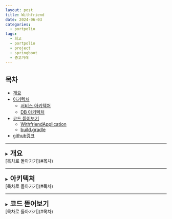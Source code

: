 ```yaml
---
layout: post
title: Withfriend
date: 2024-06-03
categories:
  - portpolio
tags:
  - 회고
  - portpolio
  - project
  - springboot
  - 중고거래
---
```

## 목차
- [개요](#개요)
- [아키텍처](#아키텍처)
	- [서비스 아키텍처](#서비스-아키텍처)
	- [DB 아키텍처](#db-아키텍처)
- [코드 뜯어보기](#코드-뜯어보기)
	- [WithfriendApplication](#WithfriendApplication)
	- [build.gradle](#build.gradle)
- [github링크](https://github.com/Jiggy97/withfriend)

---
<details id="개요">
<summary>
<h2 style="display:inline">개요</h2>
</summary>
<div markdown="1"> 
- 혼자 힘으로 기획부터 개발까지 전부 설계하고 개발하기 위해 
	- 프로젝트 사이클 이해도 향상 
	- 개발 능력 향상 
		- 코드 한 줄, 한 줄 명분과 이해를 바탕으로 작성 
	  - 문제해결 능력 향상 
- 기획 의도 
	- 중고거래의 단점 중 하나인 익명성 해소 
		- SNS를 활용해 친구와 즐기는 중고거래 서비스 개발 
- 주요 기능 
	- OAuth 2.0 기반 로그인 서비스 
	- 사용자 간 중고거래
</div>
</details>
[목차로 돌아가기](#목차)

---
<details id="아키텍처">
<summary>
<h2 style="display:inline">아키텍처</h2>
</summary>
<details id="서비스-아키텍처">
<summary>
<h4 style="display:inline">서비스 아키텍처</h4>
</summary>
<div markdown="1">
- 제목 1
	- 내용 1.1
	- 내용 1.2
- 제목 2
	- 내용 2.1
	- 내용 2.2
</div>
</details>
<details id="db-아키텍처">
<summary>
<h4 style="display:inline">DB 아키텍처</h4>
</summary>
<div markdown="1">
- 제목 1
	- 내용 1.1
	- 내용 1.2
- 제목 2
	- 내용 2.1
	- 내용 2.2
</div>
</details>
</details>
[목차로 돌아가기](#목차)

---
<details id="코드-뜯어보기">
<summary>
<h2 style="display:inline">코드 뜯어보기</h2>
</summary>
<details id="WithfriendApplication">
<summary>
<h4 style="display:inline">WithfriendApplication</h4>
</summary>
<div markdown="1">
- WithfriendApplication 클래스
	- Spring Boot 애플리케이션의 시작점 제공
		- 'main' 메서드 포함 → Java 애플리케이션의 표준 진입점
		- 'mian' 메서드는 애플리케이션을 시작하며 필요한 모든 초기화 작업을 수행
	- 애플리케이션 컨텍스트 부트스트랩(Application Context Bootstrap) 수행
		- 애플리케이션 컨텍스트 : 매니페스트(maifests)가 적용된 최상위 탐색 컨텍스트
			- 매니페스트(maifests)
				- 애플리케이션의 중요한 정보를 담고 있는 설정 파일
				- 애플리케이션의 이름, 아이콘, 버전, 필요 권한 등 다양한 설정 포함
				- 자바기반 스프링 부트의 경우 JAR 파일의 메타데이터 포함
					- ex) Main-Class 정보
			- 최상위 탐색 컨텍스트
				- 애플리케이션을 열면 가장 먼저 보이는 화면이나 메뉴
				- 사용자가 가장 처음 보거나 접근하게 되는 최상위 화면이나 메뉴
		- (스프링부트에서)부트스트랩 : 애플리케이션이 시작될 때 필요한 초기 설정 및 준비 작업 수행
		- 즉, 애플리케이션 컨텍스트 부트스트랩(Application Context Bootstrap) 수행의 이미는 애플리케이션 컨텍스트(매니페스트를 적용한 최상위 컨텍스트)를 부트스트랩(초기 설정 준비 작업 수행)한다를 뜻함
		- Spring 컨테이너가 생성, 각종 설정 파일과 빈(Bean) 로드, 애플리케이션 실행 준비
	- 자동 설정 활성화
- 제목 2
	- 내용 2.1
	- 내용 2.2
</div>
</details>
<details id="build.gradle">
<summary>
<h4 style="display:inline">build.gradle</h4>
</summary>
<div markdown="1">
- 제목 1
	- 내용 1.1
	- 내용 1.2
- 제목 2
	- 내용 2.1
	- 내용 2.2
</div>
</details>
</details>
[목차로 돌아가기](#목차)